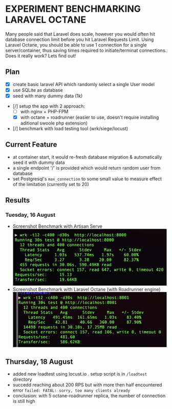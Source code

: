 EXPERIMENT BENCHMARKING LARAVEL OCTANE
======================================

Many people said that Laravel does scale, however you would often hit database connection limit before you hit Laravel Requests Limit. Using Laravel Octane, you should be able to use 1 connection for a single server/container, thus saving times required to initiate/terminat connections. Does it really work? Lets find out!

## Plan
- [x] create basic laravel API which randomly select a single User model
- [x] use SQLite as database
- [x] seed with many dummy data (1k)
- [/] setup the app with 2 approach:
  - [ ] with nginx + PHP-FPM
  - [x] with octane + roadrunner (easier to use, doesn't require installing aditional swoole php extension)
- [/] benchmark with load testing tool (wrk/siege/locust)

## Current Feature
- at container start, it would re-fresh database migration & automatically seed it with dummy data
- a single endpoint '/' is provided which would return random user from database
- set Postgresql's `max_connection` to some small value to measure effect of the limitation (currently set to 20)

## Results
### Tuesday, 16 August
- Screenshot Benchmark with Artisan Serve
    ![Screenshot Benchmark with Artisan Serve](/results/screenshot-artisan-serve.png?raw=true "Screenshot Benchmark with Artisan Serve")
- Screenshot Benchmark with Laravel Octane (with Roadrunner engine)
    ![Screenshot Benchmark with Laravel Octane](/results/screenshot-laravel-octane.png?raw=true "Screenshot Benchmark with Laravel Octane (with Roadrunner engine)")

## Thursday, 18 August
- added new loadtest using locust.io . setup script is in `/loadtest` directory
- succedd reaching about 200 RPS but with more then half encountered error `failed: FATAL: sorry, too many clients already`
- conclusion: with 5 octane-roadrunner replica, the number of connection is still high
